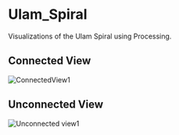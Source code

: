 # Ulam_Spiral
 Visualizations of the Ulam Spiral using Processing.

## Connected View
![ConnectedView1](https://user-images.githubusercontent.com/83956615/216631359-008eb6e0-1541-42a3-a67c-eaecf38a1dee.jpg)

## Unconnected View
![Unconnected view1](https://user-images.githubusercontent.com/83956615/216631652-610d6e07-d06f-44bd-ab46-3707d5ebe000.jpg)

